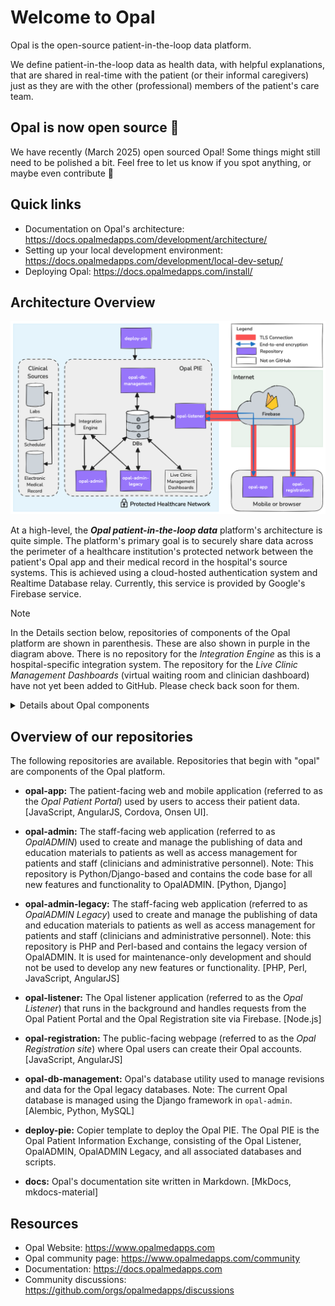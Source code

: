<!--
# SPDX-FileCopyrightText: Copyright (C) 2025 Opal Health Informatics Group <https://www.opalmedapps.com>
#
# SPDX-License-Identifier: CC-BY-SA-4.0
-->

# Welcome to Opal

Opal is the open-source patient-in-the-loop data platform.

We define patient-in-the-loop data as health data, with helpful explanations, that are shared in real-time with the patient (or their informal caregivers) just as they are with the other (professional) members of the patient's care team.

## Opal is now open source 🎉

We have recently (March 2025) open sourced Opal!
Some things might still need to be polished a bit.
Feel free to let us know if you spot anything, or maybe even contribute 🙂

## Quick links

- Documentation on Opal's architecture: https://docs.opalmedapps.com/development/architecture/
- Setting up your local development environment: https://docs.opalmedapps.com/development/local-dev-setup/
- Deploying Opal: https://docs.opalmedapps.com/install/

## Architecture Overview

![Opal High-Level Architecture](./architecture.png)

At a high-level, the ***Opal patient-in-the-loop data*** platform's architecture is quite simple.
The platform's primary goal is to securely share data across the perimeter of a healthcare institution's protected network between the patient's Opal app and their medical record in the hospital's source systems. This is achieved using a cloud-hosted authentication system and Realtime Database relay. Currently, this service is provided by Google's Firebase service.

> [!NOTE]
> In the Details section below, repositories of components of the Opal platform are shown in parenthesis.
> These are also shown in purple in the diagram above.
> There is no repository for the *Integration Engine* as this is a hospital-specific integration system.
> The repository for the *Live Clinic Management Dashboards* (virtual waiting room and clinician dashboard) have not yet been added to GitHub.
> Please check back soon for them.

<details>
<summary>Details about Opal components</summary>

### Registration

Users register for an Opal account using a registration code that is generated by healthcare professionals inside the hospital using the OpalADMIN application (`opal-admin` and `opal-admin-legacy`).
On their mobile phone or browser, the user accesses the Opal registration web app (`opal-registration`) from which they securely communicate with the Opal Listener (`opal-listener`) running inside the hospital via *Firebase* (currently *Realtime Database*).
Once registered, the user is provided with their own personal Opal account using which they can access the patient's hospital data via the Opal App (`opal-app`).

### The Opal App

To retrieve patient data from the hospital, the user logs into their personal Opal account using the Opal App on their mobile phone or browser (`opal-app`).
Upon successful authentication, the user essentially places a request for their data on the *Realtime Database*.

**Note:** The user never logs into the hospital directly and the hospital's servers are never directly exposed to the internet.

### The Opal PIE

The Opal PIE is the Opal Patient Information Exchange.
It is essentially the complete Opal solution inside the hospital's network, comprising `opal-listener`, `opal-admin`, `opal-admin-legacy` and the Opal databases.

#### The Opal Listener

The Opal Listener (`opal-listener`) inside the hospital monitors the *Realtime Database* for requests for data from authenticated users.
When an authenticated request is received, the listener decrypts it, and fetches the data from the Opal database, or makes an API request to another component inside the Opal PIE.
The response is then encrypted so that only the user can decrypt them and puts the encrypted response onto the *Realtime Database* from where the user's Opal App (`opal-app`) then downloads it and displays it to the user.
In a similar way, the patient can send data into the hospital, such as by answering clinical questionnaires.

**Note:** Connections with Firebase are encrypted with TLS.
To protect the patient data, the data is also end-to-end-encrypted.
All requests and responses are encrypted on either side so that data cannot be read within the *Realtime Database*.
This is to ensure that only the Opal PIE in the hospital and the Opal App can access the unencrypted data.

#### OpalADMIN

The OpalADMIN (`opal-admin` and `opal-admin-legacy`) application is used by the clinical and administrative staff to set up the rules for publishing data for patients (which data from the source systems and how the data are presented to the patient, e.g., aliasing of clinical terms and provision of additional explanatory content).

</details>

## Overview of our repositories

The following repositories are available.
Repositories that begin with "opal" are components of the Opal platform.

- **opal-app:** The patient-facing web and mobile application (referred to as the *Opal Patient Portal*) used by users to access their patient data. [JavaScript, AngularJS, Cordova, Onsen UI].

- **opal-admin:** The staff-facing web application (referred to as *OpalADMIN*) used to create and manage the publishing of data and education materials to patients as well as access management for patients and staff (clinicians and administrative personnel).
  Note: This repository is Python/Django-based and contains the code base for all new features and functionality to OpalADMIN. [Python, Django]

- **opal-admin-legacy:** The staff-facing web application (referred to as *OpalADMIN Legacy*) used to create and manage the publishing of data and education materials to patients as well as access management for patients and staff (clinicians and administrative personnel).
  Note: this repository is PHP and Perl-based and contains the legacy version of OpalADMIN.
  It is used for maintenance-only development and should not be used to develop any new features or functionality. [PHP, Perl, JavaScript, AngularJS]

- **opal-listener:** The Opal listener application (referred to as the *Opal Listener*) that runs in the background and handles requests from the Opal Patient Portal and the Opal Registration site via Firebase. [Node.js]

- **opal-registration:** The public-facing webpage (referred to as the *Opal Registration site*) where Opal users can create their Opal accounts. [JavaScript, AngularJS]

- **opal-db-management:** Opal's database utility used to manage revisions and data for the Opal legacy databases.
  Note: The current Opal database is managed using the Django framework in `opal-admin`. [Alembic, Python, MySQL]

- **deploy-pie:** Copier template to deploy the Opal PIE.
  The Opal PIE is the Opal Patient Information Exchange, consisting of the Opal Listener, OpalADMIN, OpalADMIN Legacy, and all associated databases and scripts.

- **docs:** Opal's documentation site written in Markdown. [MkDocs, mkdocs-material]

## Resources

- Opal Website: https://www.opalmedapps.com
- Opal community page: https://www.opalmedapps.com/community
- Documentation: https://docs.opalmedapps.com
- Community discussions: https://github.com/orgs/opalmedapps/discussions
